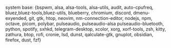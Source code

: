 system base: {bspwm, alsa, alsa-tools, alsa-utils, audit, auto-cpufreq,
bluez,bluez-tools,bluez-utils, blueberry, chromium, discord,
dmenu-exyended, git, gtk, htop, neovim, nm-connection-editor,
nodejs, npm, octave, picom, polybar, pulseaudio, pulseaudio-alsa
pulseaudio-bluetooth, python, spotify, sxhkd, telegram-desktop,
xcolor, xorg, xorf-tools, zsh, kitty, zathura, btop, rofi,
cronie, lsd, dunst, qalculate-gtk, gnuplot, obsidian, firefox,
dust, fzf}
